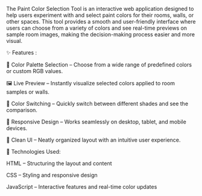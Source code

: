 The Paint Color Selection Tool is an interactive web application designed to help users experiment with and select paint colors for their rooms, walls, or other spaces. This tool provides a smooth and user-friendly interface where users can choose from a variety of colors and see real-time previews on sample room images, making the decision-making process easier and more visual.

✨ Features :

🎨 Color Palette Selection – Choose from a wide range of predefined colors or custom RGB values.

🖼️ Live Preview – Instantly visualize selected colors applied to room samples or walls.

🔁 Color Switching – Quickly switch between different shades and see the comparison.

📱 Responsive Design – Works seamlessly on desktop, tablet, and mobile devices.

💾 Clean UI – Neatly organized layout with an intuitive user experience.

🔧 Technologies Used:

HTML – Structuring the layout and content

CSS – Styling and responsive design

JavaScript – Interactive features and real-time color updates
